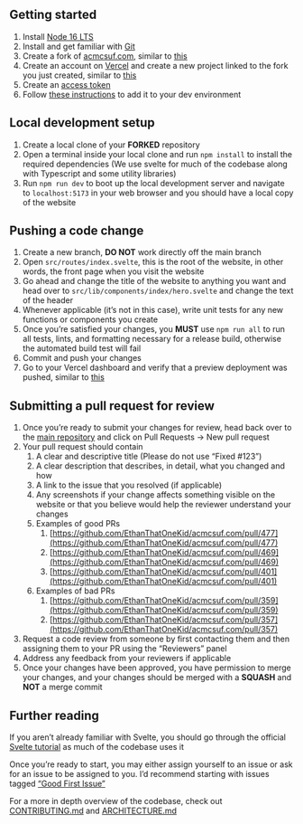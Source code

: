 ## Getting started

1. Install [Node 16 LTS](https://nodejs.org/en/)
2. Install and get familiar with [Git](https://docs.github.com/en/get-started/quickstart/hello-world)
3. Create a fork of [acmcsuf.com](https://github.com/EthanThatOneKid/acmcsuf.com), similar to [this](https://github.com/jaasonw/acmcsuf.com)
4. Create an account on [Vercel](https://vercel.com/) and create a new project linked to the fork you just created, similar to [this](https://acmcsuf-wayson.vercel.app/)
5. Create an [access token](https://scribehow.com/shared/Generating_a_personal_access_token__eMf0UJYaS5OcGrO_lJTpGg)
6. Follow [these instructions](https://github.com/EthanThatOneKid/acmcsuf.com/blob/main/CONTRIBUTING.md#setting-up-your-env-file) to add it to your dev environment

## Local development setup

1. Create a local clone of your **FORKED** repository
2. Open a terminal inside your local clone and run `npm install` to install the required dependencies (We use svelte for much of the codebase along with Typescript and some utility libraries)
3. Run `npm run dev` to boot up the local development server and navigate to `localhost:5173` in your web browser and you should have a local copy of the website

## Pushing a code change

1. Create a new branch, **DO NOT** work directly off the main branch
2. Open `src/routes/index.svelte`, this is the root of the website, in other words, the front page when you visit the website
3. Go ahead and change the title of the website to anything you want and head over to `src/lib/components/index/hero.svelte` and change the text of the header
4. Whenever applicable (it’s not in this case), write unit tests for any new functions or components you create
5. Once you’re satisfied your changes, you **MUST** use `npm run all` to run all tests, lints, and formatting necessary for a release build, otherwise the automated build test will fail
6. Commit and push your changes
7. Go to your Vercel dashboard and verify that a preview deployment was pushed, similar to [this](https://acmcsuf-wayson-rbe1c3cul-jaasonw.vercel.app/)

## Submitting a pull request for review

1. Once you’re ready to submit your changes for review, head back over to the [main repository](https://github.com/EthanThatOneKid/acmcsuf.com) and click on Pull Requests → New pull request
2. Your pull request should contain
   1. A clear and descriptive title (Please do not use “Fixed #123”)
   2. A clear description that describes, in detail, what you changed and how
   3. A link to the issue that you resolved (if applicable)
   4. Any screenshots if your change affects something visible on the website or that you believe would help the reviewer understand your changes
   5. Examples of good PRs
      1. [https://github.com/EthanThatOneKid/acmcsuf.com/pull/477](https://github.com/EthanThatOneKid/acmcsuf.com/pull/477)
      2. [https://github.com/EthanThatOneKid/acmcsuf.com/pull/469](https://github.com/EthanThatOneKid/acmcsuf.com/pull/469)
      3. [https://github.com/EthanThatOneKid/acmcsuf.com/pull/401](https://github.com/EthanThatOneKid/acmcsuf.com/pull/401)
   6. Examples of bad PRs
      1. [https://github.com/EthanThatOneKid/acmcsuf.com/pull/359](https://github.com/EthanThatOneKid/acmcsuf.com/pull/359)
      2. [https://github.com/EthanThatOneKid/acmcsuf.com/pull/357](https://github.com/EthanThatOneKid/acmcsuf.com/pull/357)
3. Request a code review from someone by first contacting them and then assigning them to your PR using the “Reviewers” panel
4. Address any feedback from your reviewers if applicable
5. Once your changes have been approved, you have permission to merge your changes, and your changes should be merged with a **SQUASH** and **NOT** a merge commit

## Further reading

If you aren’t already familiar with Svelte, you should go through the official [Svelte tutorial](https://svelte.dev/tutorial/basics) as much of the codebase uses it

Once you’re ready to start, you may either assign yourself to an issue or ask for an issue to be assigned to you. I’d recommend starting with issues tagged [“Good First Issue”](https://github.com/EthanThatOneKid/acmcsuf.com/issues?q=is%3Aopen+is%3Aissue+label%3A%22good+first+issue%22)

For a more in depth overview of the codebase, check out [CONTRIBUTING.md](https://github.com/EthanThatOneKid/acmcsuf.com/blob/main/CONTRIBUTING.md) and [ARCHITECTURE.md](https://github.com/EthanThatOneKid/acmcsuf.com/blob/main/ARCHITECTURE.md)
